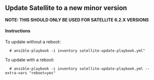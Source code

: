 ## Update Satellite to a new minor version
**NOTE: THIS SHOULD ONLY BE USED FOR SATELLITE 6.2.X VERSIONS**

#### Instructions
To update without a reboot:

  ```console
    # ansible-playbook -i inventory satellite-update-playbook.yml"
  ```

To update with a reboot:

  ```console
    # ansible-playbook -i inventory satellite-update-playbook.yml --extra-vars "reboot=yes"
  ```
